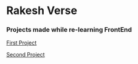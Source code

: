 # Rakesh Verse
### Projects made while re-learning FrontEnd

[First Project](https://rakeshverse.github.io/Relearning-FrontEnd-from-MDN/firstProject/)

[Second Project](https://rakeshverse.github.io/Relearning-FrontEnd-from-MDN/secondProject/)
